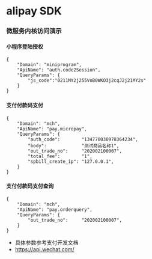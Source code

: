 # alipay SDK
### 微服务内核访问演示

#### 小程序登陆授权
```
{
    "Domain": "miniprogram",
    "ApiName": "auth.code2Session",
    "QueryParams": {
    	"js_code":"0211MY2j255VoB0WKO3j2cqJ2j21MY2s"
    }
}
```
#### 支付付款码支付
```
{
    "Domain": "mch",
    "ApiName": "pay.micropay",
    "QueryParams": {
    	"auth_code":        "134770030978364234",
        "body":             "测试商品名称1",
		"out_trade_no":     "202002100007",
		"total_fee":        "1",
		"spbill_create_ip": "127.0.0.1",
    }
}
```
#### 支付付款码支付查询
```
{
    "Domain": "mch",
    "ApiName": "pay.orderquery",
    "QueryParams": {
		"out_trade_no":     "202002100007",
    }
}
```
- 具体参数参考支付开发文档
- https://api.wechat.com/
